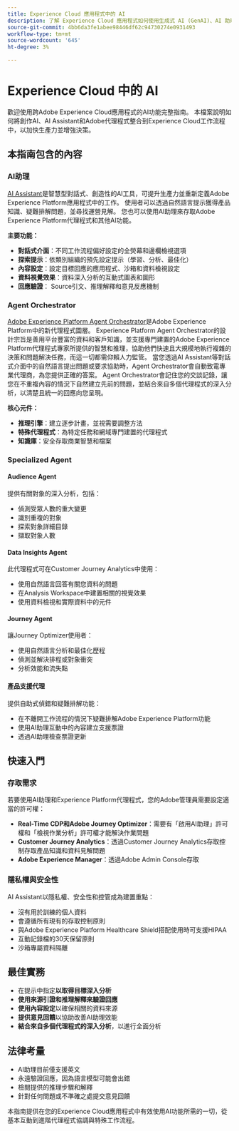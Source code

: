 ```yaml
---
title: Experience Cloud 應用程式中的 AI
description: 了解 Experience Cloud 應用程式如何使用生成式 AI (GenAI)、AI 助理和代理式 AI。
source-git-commit: 4bb6da3fe1abee98446df62c94730274e0931493
workflow-type: tm+mt
source-wordcount: '645'
ht-degree: 3%

---
```


# Experience Cloud 中的 AI

歡迎使用跨Adobe Experience Cloud應用程式的AI功能完整指南。 本檔案說明如何將創作AI、AI Assistant和Adobe代理程式整合到Experience Cloud工作流程中，以加快生產力並增強決策。

## 本指南包含的內容

### AI助理

[AI Assistant](./ai-assistant/ai-assistant-ui.md)是智慧型對話式、創造性的AI工具，可提升生產力並重新定義Adobe Experience Platform應用程式中的工作。 使用者可以透過自然語言提示獲得產品知識、疑難排解問題，並尋找運營見解。 您也可以使用AI助理來存取Adobe Experience Platform代理程式和其他AI功能。

**主要功能：**

- **對話式介面**：不同工作流程偏好設定的全熒幕和邊欄檢視選項
- **探索提示**：依類別組織的預先設定提示（學習、分析、最佳化）
- **內容設定**：設定目標回應的應用程式、沙箱和資料檢視設定
- **資料視覺效果**：資料深入分析的互動式圖表和圖形
- **回應驗證**： Source引文、推理解釋和意見反應機制

### Agent Orchestrator

[Adobe Experience Platform Agent Orchestrator](./agents/agent-orchestrator.md)是Adobe Experience Platform中的新代理程式圖層。 Experience Platform Agent Orchestrator的設計宗旨是善用平台豐富的資料和客戶知識，並支援專門建置的Adobe Experience Platform代理程式專家所提供的智慧和推理，協助他們快速且大規模地執行複雜的決策和問題解決任務，而這一切都需仰賴人力監管。 當您透過AI Assistant等對話式介面中的自然語言提出問題或要求協助時，Agent Orchestrator會自動致電專業代理商，為您提供正確的答案。 Agent Orchestrator會記住您的交談記錄，讓您在不重複內容的情況下自然建立先前的問題，並結合來自多個代理程式的深入分析，以清楚且統一的回應向您呈現。

**核心元件：**

- **推理引擎**：建立逐步計畫，並視需要調整方法
- **特殊代理程式**：為特定任務和網域專門建置的代理程式
- **知識庫**：安全存取商業智慧和檔案

### Specialized Agent

#### Audience Agent

提供有關對象的深入分析，包括：

- 偵測受眾人數的重大變更
- 識別重複的對象
- 探索對象詳細目錄
- 擷取對象人數

#### Data Insights Agent

此代理程式可在Customer Journey Analytics中使用：

- 使用自然語言回答有關您資料的問題
- 在Analysis Workspace中建置相關的視覺效果
- 使用資料檢視和實際資料中的元件

#### Journey Agent

讓Journey Optimizer使用者：

- 使用自然語言分析和最佳化歷程
- 偵測並解決排程或對象衝突
- 分析效能和流失點

#### 產品支援代理

提供自助式偵錯和疑難排解功能：

- 在不離開工作流程的情況下疑難排解Adobe Experience Platform功能
- 使用AI助理互動中的內容建立支援票證
- 透過AI助理檢查票證更新

## 快速入門

### 存取需求

若要使用AI助理和Experience Platform代理程式，您的Adobe管理員需要設定適當的許可權：

- **Real-Time CDP和Adobe Journey Optimizer**：需要有「啟用AI助理」許可權和「檢視作業分析」許可權才能解決作業問題
- **Customer Journey Analytics**：透過Customer Journey Analytics存取控制存取產品知識和資料見解問題
- **Adobe Experience Manager**：透過Adobe Admin Console存取

### 隱私權與安全性

AI Assistant以隱私權、安全性和控管成為建置重點：

- 沒有用於訓練的個人資料
- 會遵循所有現有的存取控制原則
- 與Adobe Experience Platform Healthcare Shield搭配使用時可支援HIPAA
- 互動記錄檔的30天保留原則
- 沙箱專屬資料隔離

## 最佳實務

- 在提示中指定&#x200B;**以取得目標深入分析**
- **使用來源引證和推理解釋來驗證回應**
- **使用內容設定**&#x200B;以確保相關的資料來源
- **提供意見回饋**&#x200B;以協助改善AI助理效能
- **結合來自多個代理程式的深入分析**，以進行全面分析

## 法律考量

- AI助理目前僅支援英文
- 永遠驗證回應，因為語言模型可能會出錯
- 檢閱提供的推理步驟和解釋
- 針對任何問題或不準確之處提交意見回饋

本指南提供在您的Experience Cloud應用程式中有效使用AI功能所需的一切，從基本互動到進階代理程式協調與特殊工作流程。
